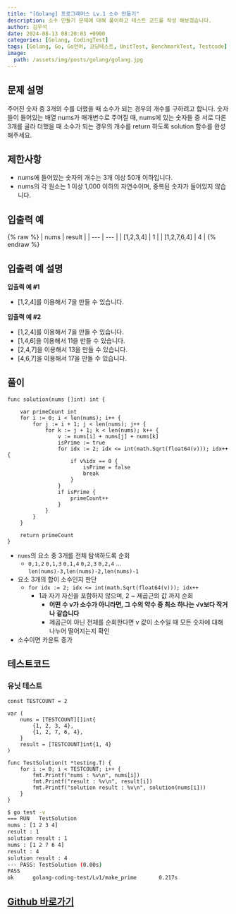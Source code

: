 ```yaml
---
title: "[Golang] 프로그래머스 Lv.1 소수 만들기"
description: 소수 만들기 문제에 대해 풀이하고 테스트 코드를 작성 해보겠습니다.
author: 김우석
date: 2024-08-13 08:20:03 +0900
categories: [Golang, CodingTest]
tags: [Golang, Go, Go언어, 코딩테스트, UnitTest, BenchmarkTest, Testcode]
image:
  path: /assets/img/posts/golang/golang.jpg
---
```


## 문제 설명
주어진 숫자 중 3개의 수를 더했을 때 소수가 되는 경우의 개수를 구하려고 합니다. 숫자들이 들어있는 배열 nums가 매개변수로 주어질 때, nums에 있는 숫자들 중 서로 다른 3개를 골라 더했을 때 소수가 되는 경우의 개수를 return 하도록 solution 함수를 완성해주세요.


## 제한사항
- nums에 들어있는 숫자의 개수는 3개 이상 50개 이하입니다.
- nums의 각 원소는 1 이상 1,000 이하의 자연수이며, 중복된 숫자가 들어있지 않습니다.


## 입출력 예
{% raw %}
| nums | result |
| --- | --- |
| \[1,2,3,4\] | 1 |
| \[1,2,7,6,4\] | 4 |
{% endraw %}


## 입출력 예 설명
**입출력 예 #1**

- [1,2,4]를 이용해서 7을 만들 수 있습니다.


**입출력 예 #2**

- [1,2,4]를 이용해서 7을 만들 수 있습니다.
- [1,4,6]을 이용해서 11을 만들 수 있습니다.
- [2,4,7]을 이용해서 13을 만들 수 있습니다.
- [4,6,7]을 이용해서 17을 만들 수 있습니다.


## 풀이 
```golang
func solution(nums []int) int {

	var primeCount int
	for i := 0; i < len(nums); i++ {
		for j := i + 1; j < len(nums); j++ {
			for k := j + 1; k < len(nums); k++ {
				v := nums[i] + nums[j] + nums[k]
				isPrime := true
				for idx := 2; idx <= int(math.Sqrt(float64(v))); idx++ {
					if v%idx == 0 {
						isPrime = false
						break
					}
				}
				if isPrime {
					primeCount++
				}
			}
		}
	}

	return primeCount
}
```
- `nums`의 요소 중 3개를 전체 탐색하도록 순회
	- `0,1,2` `0,1,3` `0,1,4` `0,2,3` `0,2,4` ... `len(nums)-3,len(nums)-2,len(nums)-1`
- 요소 3개의 합이 소수인지 판단
	- `for idx := 2; idx <= int(math.Sqrt(float64(v))); idx++ `
		- 1과 자기 자신을 포함하지 않으며, 2 ~ 제곱근의 값 까지 순회
			- **어떤 수 v가 소수가 아니라면, 그 수의 약수 중 최소 하나는 √v보다 작거나 같습니다**
			- 제곱근이 아닌 전체를 순회한다면 v 값이 소수일 때 모든 숫자에 대해 나누어 떨어지는지 확인
- 소수이면 카운트 증가


## 테스트코드
### 유닛 테스트
```golang
const TESTCOUNT = 2

var (
	nums = [TESTCOUNT][]int{
		{1, 2, 3, 4},
		{1, 2, 7, 6, 4},
	}
	result = [TESTCOUNT]int{1, 4}
)

func TestSolution(t *testing.T) {
	for i := 0; i < TESTCOUNT; i++ {
		fmt.Printf("nums : %v\n", nums[i])
		fmt.Printf("result : %v\n", result[i])
		fmt.Printf("solution result : %v\n", solution(nums[i]))
	}
}
```

```bash
$ go test -v
=== RUN   TestSolution
nums : [1 2 3 4]
result : 1
solution result : 1
nums : [1 2 7 6 4]
result : 4
solution result : 4
--- PASS: TestSolution (0.00s)
PASS
ok      golang-coding-test/Lv1/make_prime       0.217s
```

## [Github 바로가기](https://github.com/kr-goos/coding-test-solutions/tree/master/programmers/Lv1/make_prime)